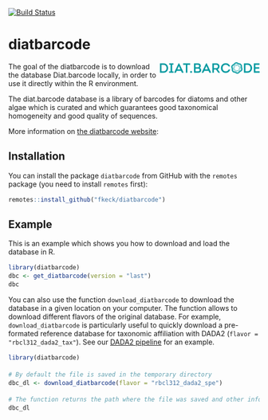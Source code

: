 [![Build Status](http://francoiskeck.fr/work/diatbarcode/button.png)](http://francoiskeck.fr/work/diatbarcode/dbc_counter.php)

# diatbarcode

<img src="img/diatbarcode_logo.png" align="right" width="200"/>


The goal of the diatbarcode is to download the database Diat.barcode locally,
in order to use it directly within the R environment.

The diat.barcode database is a library of barcodes for diatoms and other algae which is curated and
which guarantees good taxonomical homogeneity and good quality of sequences.

More information on [the diatbarcode website](https://www6.inra.fr/carrtel-collection/Barcoding-database):

## Installation

You can install the package `diatbarcode` from GitHub with the `remotes` package (you need to install `remotes` first):

``` r
remotes::install_github("fkeck/diatbarcode")
```

## Example

This is an example which shows you how to download and load the database in R.

``` r
library(diatbarcode)
dbc <- get_diatbarcode(version = "last")
dbc
```

You can also use the function `download_diatbarcode` to download the database in a given location on your computer. The function allows to download different flavors of the original database. For example, `download_diatbarcode` is particularly useful to quickly download a pre-formated reference database for taxonomic affiliation with DADA2 (`flavor = "rbcl312_dada2_tax"`). See our [DADA2 pipeline](https://github.com/fkeck/DADA2_diatoms_pipeline) for an example.

``` r
library(diatbarcode)

# By default the file is saved in the temporary directory
dbc_dl <- download_diatbarcode(flavor = "rbcl312_dada2_spe")

# The function returns the path where the file was saved and other infos silently
dbc_dl
```
